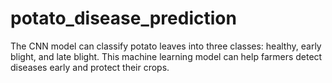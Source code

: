 # potato_disease_prediction

 The CNN model can classify potato leaves into three classes: healthy, early blight, and late blight. This machine learning model can help farmers detect diseases early and protect their crops.
